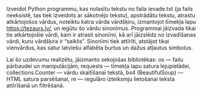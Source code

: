 Izveidot Python programmu, kas nolasītu tekstu no faila ievade.txt (ja fails neeksistē, tas tiek izveidots ar sākotnējo tekstu), apstrādātu tekstu, atrastu atkārtojošos vārdus, noteiktu katra vārda vārdšķiru, izmantojot tīmekļa lapu https://tezaurs.lv/, un iegūtu šo vārdu sinonīmus. Programmai jāizvada tikai tie atkārtojošie vārdi, kam ir atrasti sinonīmi, kā arī jāizslēdz no izvadīšanas vārdi, kuru vārdšķira ir “saiklis”. Sinonīmi tiek attīrīti, atstājot tikai vienvārdus, kas satur latviešu alfabēta burtus un dažus atļautus simbolus.

Lai šo uzdevumu realizētu, jāizmanto sekojošas bibliotēkas: os — failu pārbaudei un manipulācijām, requests — tīmekļa lapu satura lejupielādei, collections.Counter — vārdu skaitīšanai tekstā, bs4 (BeautifulSoup) — HTML satura parsēšanai, re — regulāro izteiksmju lietošanai teksta attīrīšanā un filtrēšanā.
